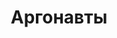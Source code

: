 ---
draft: false
slug: argonavty-1a2dd5be
title: Аргонавты
type: books
params:
  authors:
    - Maggie Nelson, Мэгги Нельсон
  book_title: Аргонавты
  book_description: «Аргонавты» Мэгги Нельсон — текст на стыке жанров, автотеоретическое высказывание о желании, идентичности, создании квир-семьи, ограничениях и возможностях любви и языка. Работая в традиции публичных интеллектуалов, таких как Сьюзен Сонтаг и Ролан Барт, Нельсон сплетает историю своих отношений с художником Гарри Доджем с исследованием того, что культовые теоретики говорили о сексуальности, гендере, институте брака и материнстве. Это вдумчивая и бескомпромиссная книга о радикальной свободе и ценности заботы о другом.Премия Национального круга книжных критиков США в номинации «Критика» (2015)
  cover: https://images-na.ssl-images-amazon.com/images/S/compressed.photo.goodreads.com/books/1607408770l/56213339.jpg
  isbn: '9785604474921'
  languages:
    - Русский
  goodreads_link: https://www.goodreads.com/book/show/56213339
  page_count: '172'
  publication_year: '2021'
  russian_audioversion: false
  russian_translation_status: exists
  short_book_description: «Аргонавты» Мэгги Нельсон — текст на стыке жанров, автотеоретическое высказывание о желании, идентичности, создании квир-семьи, ограничениях и возможностях любви и языка. Работая в традиции...
  tags:
    - lgbtq-plus
    - biography
    - essays
    - feminism
    - fiction
    - memoir
    - nonfiction
    - queer
---